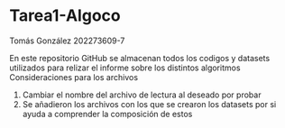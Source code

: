 # Tarea1-Algoco
Tomás González 202273609-7

En este repositorio GitHub se almacenan todos los codigos y datasets utilizados para relizar el informe sobre los distintos algoritmos
Consideraciones para los archivos
1. Cambiar el nombre del archivo de lectura al deseado por probar
2. Se añadieron los archivos con los que se crearon los datasets por si ayuda a comprender la composición de estos
